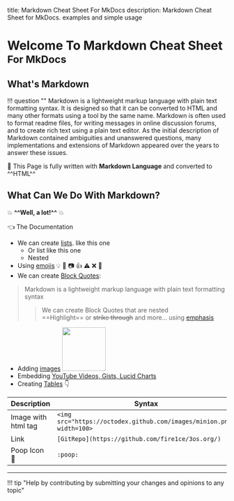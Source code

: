 title: Markdown Cheat Sheet For MkDocs
description: Markdown Cheat Sheet for MkDocs. examples and simple usage

# Welcome To Markdown Cheat Sheet <small>For MkDocs</small>

## What's Markdown

!!! question ""
    Markdown is a lightweight markup language with plain text formatting syntax. It is designed so that it can be converted to HTML and many other formats using a tool by the same name. Markdown is often used to format readme files, for writing messages in online discussion forums, and to create rich text using a plain text editor. As the initial description of Markdown contained ambiguities and unanswered questions, many implementations and extensions of Markdown appeared over the years to answer these issues.

:blue_book: This Page is fully written with __Markdown Language__ and converted to ^^HTML^^

## What Can We Do With Markdown?

:boom: __^^Well, a lot!^^__ :boom:

:point_left: The Documentation

* We can create [lists](lists.md "lists"). like this one
    * Or list like this one
    * Nested
* Using [emojis](emoji.md "emoji list") :bulb: :mega: :camera: :thumbsup: :warning: :x: :bug:
* We can create [Block Quotes](blockQuotes.md "Block Quotes"):

> Markdown is a lightweight markup language with plain text formatting syntax
>> We can create Block Quotes that are nested  
>> ==Highlight== or ~~strike through~~ and more... using [emphasis](emphasis.md "emphasis")

* Adding [images](images.md "images") <img src="https://octodex.github.com/images/minion.png" width=100>
* Embedding [YouTube Videos, Gists, Lucid Charts](embedExternalSources.md)
* Creating [Tables](tables.md "tables") :point_down:

| __Description__     | __Syntax__                                                           |
|---------------------|----------------------------------------------------------------------|
| Image with html tag | `<img src="https://octodex.github.com/images/minion.png" width=100>` |
| Link                | `[GitRepo](https://github.com/fire1ce/3os.org/)`                     |
| Poop Icon    :poop: | `:poop:`                                                             |

---

!!! tip "Help by contributing by submitting your changes and opinions to any topic"
